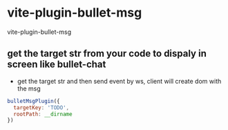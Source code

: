# vite-plugin-bullet-msg
vite-plugin-bullet-msg


## get the target str from your code to dispaly in screen like bullet-chat

- get the target str and then send event by ws, client will create dom with the msg

```javascript
bulletMsgPlugin({
  targetKey: 'TODO',
  rootPath: __dirname
})
```
